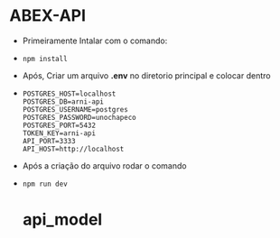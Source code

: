 # ABEX-API

  * Primeiramente Intalar com o comando:
  * ```
    npm install
    ```
  * Após, Criar um arquivo **.env** no diretorio principal e colocar dentro
  
  * ```
    POSTGRES_HOST=localhost
    POSTGRES_DB=arni-api
    POSTGRES_USERNAME=postgres
    POSTGRES_PASSWORD=unochapeco
    POSTGRES_PORT=5432
    TOKEN_KEY=arni-api
    API_PORT=3333
    API_HOST=http://localhost
    ```
  * Após a criação do arquivo rodar o comando
  * ```
    npm run dev
    ```
    # api_model
